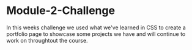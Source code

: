 # Module-2-Challenge

In this weeks challenge we used what we've learned in CSS to create a portfolio page to showcase some projects we have and will continue to work on throughtout the course.
